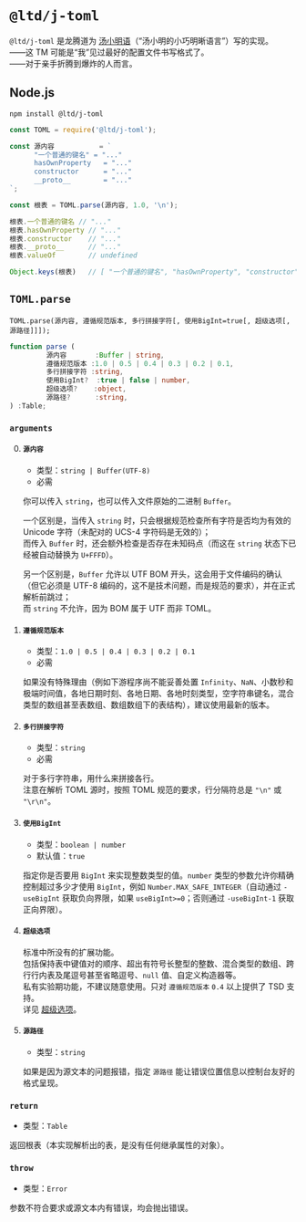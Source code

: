 ﻿
`@ltd/j-toml`
=============

`@ltd/j-toml` 是龙腾道为 [汤小明语](https://GitHub.com/LongTengDao/TOML/)（“汤小明的小巧明晰语言”）写的实现。  
——这 TM 可能是“我”见过最好的配置文件书写格式了。  
——对于亲手折腾到爆炸的人而言。

Node.js
-------

```shell
npm install @ltd/j-toml
```

```javascript
const TOML = require('@ltd/j-toml');

const 源内容           = `
      "一个普通的键名" = "..."
      hasOwnProperty   = "..."
      constructor      = "..."
      __proto__        = "..."
`;

const 根表 = TOML.parse(源内容, 1.0, '\n');

根表.一个普通的键名 // "..."
根表.hasOwnProperty // "..."
根表.constructor    // "..."
根表.__proto__      // "..."
根表.valueOf        // undefined

Object.keys(根表)   // [ "一个普通的键名", "hasOwnProperty", "constructor", "__proto__" ]
```

`TOML.parse`
------------

```
TOML.parse(源内容, 遵循规范版本, 多行拼接字符[, 使用BigInt=true[, 超级选项[, 源路径]]]);
```

```typescript
function parse (
         源内容       :Buffer | string,
         遵循规范版本 :1.0 | 0.5 | 0.4 | 0.3 | 0.2 | 0.1,
         多行拼接字符 :string,
         使用BigInt?  :true | false | number,
         超级选项?    :object,
         源路径?      :string,
) :Table;
```

### `arguments`

0.  #### `源内容`
    
    *   类型：`string | Buffer(UTF-8)`
    *   必需
    
    你可以传入 `string`，也可以传入文件原始的二进制 `Buffer`。
    
    一个区别是，当传入 `string` 时，只会根据规范检查所有字符是否均为有效的 Unicode 字符（未配对的 UCS-4 字符码是无效的）；  
    而传入 `Buffer` 时，还会额外检查是否存在未知码点（而这在 `string` 状态下已经被自动替换为 `U+FFFD`）。
    
    另一个区别是，`Buffer` 允许以 UTF BOM 开头，这会用于文件编码的确认（但它必须是 UTF-8 编码的，这不是技术问题，而是规范的要求），并在正式解析前跳过；  
    而 `string` 不允许，因为 BOM 属于 UTF 而非 TOML。
    
1.  #### `遵循规范版本`
    
    *   类型：`1.0 | 0.5 | 0.4 | 0.3 | 0.2 | 0.1`
    *   必需
    
    如果没有特殊理由（例如下游程序尚不能妥善处置 `Infinity`、`NaN`、小数秒和极端时间值，各地日期时刻、各地日期、各地时刻类型，空字符串键名，混合类型的数组甚至表数组、数组数组下的表结构），建议使用最新的版本。
    
2.  #### `多行拼接字符`
    
    *   类型：`string`
    *   必需
    
    对于多行字符串，用什么来拼接各行。  
    注意在解析 TOML 源时，按照 TOML 规范的要求，行分隔符总是 `"\n"` 或 `"\r\n"`。
    
3.  #### `使用BigInt`
    
    *   类型：`boolean | number`
    *   默认值：`true`
    
    指定你是否要用 `BigInt` 来实现整数类型的值。`number` 类型的参数允许你精确控制超过多少才使用 `BigInt`，例如 `Number.MAX_SAFE_INTEGER`（自动通过 `-useBigInt` 获取负向界限，如果 `useBigInt>=0`；否则通过 `-useBigInt-1` 获取正向界限）。
    
4.  #### `超级选项`
    
    标准中所没有的扩展功能。  
    包括保持表中键值对的顺序、超出有符号长整型的整数、混合类型的数组、跨行行内表及尾逗号甚至省略逗号、`null` 值、自定义构造器等。  
    私有实验期功能，不建议随意使用。只对 `遵循规范版本` `0.4` 以上提供了 TSD 支持。  
    详见 [超级选项](https://GitHub.com/LongTengDao/j-toml/blob/master/docs/简体中文/xOptions.md)。
    
5.  #### `源路径`
    
    *   类型：`string`
    
    如果是因为源文本的问题报错，指定 `源路径` 能让错误位置信息以控制台友好的格式呈现。

### `return`

*   类型：`Table`

返回根表（本实现解析出的表，是没有任何继承属性的对象）。

### `throw`

*   类型：`Error`

参数不符合要求或源文本内有错误，均会抛出错误。
